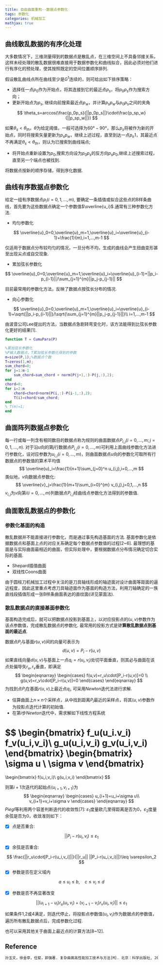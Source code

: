 ```yaml
---
title: 自由曲面重构--数据点参数化
tags: 参数化
categories: 机械加工
mathjax: true 
---
```


## 曲线散乱数据的有序化处理

大多数情况下，三维测量得到的数据点是散乱点，在三维空间上不具备邻接关系，这样未经处理的散乱数据很难直接用于数据参数化和曲线拟合，因此必须对他们进行有序化的预处理，使其按照既定的空间位置顺序排列.

假设散乱曲线点所在曲线至少是$G^1$连续的，则可给出如下排序策略：

- 选择任一点$p_0$作为开始点，将其连接到它的最近点$p_s$，将$p_0p_s$作为搜索方向；
- 更新开始点为$p_s$, 继续向前搜索最近点$p_w$，并计算$p_sp_w$与$p_0p_s$之间的夹角

$$
\theta_s=arccos(\frac{p_0p_s}{||p_0p_s||}\cdot\frac{p_sp_w}{||p_sp_w||})
$$

如果$\theta_s<\theta_{th}，\theta$为给定阈值，一般可选择为$60°-90°$，那么$p_s$将被作为新的开始点，同时将搜索矢量更新为$p_sp_w$，继续上述过程，直至到达一点$p_e1$，其最近点不再满足$\theta_s<\theta_{th}$，则认为已搜索到曲线端点;

- 将开始点重新设置为$p_0$,搜索方向设为$p_0p_s$的反方向$p_sp_0$,继续上述搜索过程，直至另一个端点也被找到.

将数据点按新的顺序存储，得到序化数据.

<!--more-->

## 曲线有序数据点参数化

给定一组有序数据点$p_i(i=0,1,...,m)$, 要确定一条插值或拟合这些点的B样条曲线，首先要为这些数据点确定一个参数值$\overline{u_i}$.通常有三种参数化方法.

- 均匀参数化

$$
\overline{u}_0=0,\overline{u}_m=1,\overline{u}_i=\overline{u}_{i-1}+\frac{1}{m},i=1,...,m-1
$$

仅适用于数据点分布较均匀的情况，一旦分布不均，生成的曲线会产生扭曲变形甚至出现尖点或自交现象.

- 累加弦长参数化

$$
\overline{u}_0=0,\overline{u}_m=1,\overline{u}_i=\overline{u}_{i-1}+||p_i-p_{i-1}||/\sum_{j=1}^{m}||p_j-p_{j-1}||
$$

目前最常用的参数化方法，反映了数据点按弦长分布的情况.

- 向心参数化

$$
\overline{u}_0=0,\overline{u}_m=1,\overline{u}_i=\overline{u}_{i-1}+\sqrt{||p_i-p_{i-1}||}/\sqrt{\sum_{j=1}^{m}||p_j-p_{j-1}||}\\
i=1,...,m-1
$$

由波音公司Lee提出的方法，当数据点急剧转弯变化时，该方法能得到比弦长参数化更好的结果[1].

```matlab
function T = CumuPara(P)

%累加弦长参数化
%P输入数据点，T累加弦长参数化得到的参数
m=size(P,1);%数据点个数
T=zeros(1,m);
sum_chord=0;
for j=1:m-1
    sum_chord=sum_chord + norm(P(j+1,:)-P(j,:),2);
end
chord=0;
for i=2:m
    chord=chord+norm(P(i,:)-P(i-1,:),2);
    T(i)=chord/sum_chord;
end
% T(m)=1;
end

```

## 曲面阵列数据点参数化

每一行或每一列含有相同数目的数据点称为规则的曲面数据点${P_{i,j}}(i=0,...,m;j=0,1,...,n)$. 对于沿$u$向的第$j$行数据点${P_{i,j}}(i=0,...,m)$可利用上面曲线参数化方法进行参数化，设对应参数为$u_{i,j}(i=0,...,m)$，则曲面数据点$u$向的参数化可取所有行数据点的参数值的算术平均值
$$
\overline{u}_i=\frac{1}{n+1}\sum_{j=0}^n u_{i,j},i=0,...,m
$$
类似地，$v$向数据点参数化: 
$$
\overline{v}_j=\frac{1}{m+1}\sum_{i=0}^{m} v_{i,j},j=0,1,...,n
$$
$v_{i,j}$为$v$向第$i(i=0,...,m)$列数据点$P_{i,j}$经曲线点参数化方法得到的参数值.

## 曲面散乱数据点的参数化

### 参数化基面的构造

散乱数据并不能直接进行参数化，而是通过事先构造基面的方法. 基面参数化是依据数据点和基面上点的对应关系确定每个数据点参数值的过程[2~6]. 最理想的基面是与实际曲面最相近的曲面，但实际处理中，要根据数据点分布情况确定切合实际的基面.

-  Shepard插值曲面
- 双线性Coons曲面

由于圆柱刀机械加工过程中关注的是刀具轴线形成的轴迹面对设计曲面等距面的逼近程度，因此这里重点考虑刀具轴迹面作为基面的构造方法，利用刀轴确定的一族直线段插值形成一张B样条曲面表达的直纹面(详见蒙面法).

### 散乱数据点的直接基面参数化

基面构造完成后，就可以把数据点投影到基面上，以对应投影点的$(u,v)$参数作为该点参数值，完成散乱数据点的参数化. 最常用的投影方式是**计算散乱数据点到基面的最近点**.

数据点${P_i}$与基面$r(u,v)$间的向量可表示为
$$
d(u,v)=P_i-r(u,v)
$$
如果直线向量$d(u,v)$与基面上一点$q_i=r(u_i,v_i)$处切平面垂直，则其必与曲面在该点处偏导矢$r_u,r_v$垂直，即满足
$$
\begin{eqnarray}
\begin{cases}
f(u,v)=r_u\cdot[P_i-r(u,v)]=0 \\
g(u,v)=r_v\cdot[P_i-r(u,v)]=0
\end{cases}
\end{eqnarray}
$$
为找到点$P_i$在基面$r(u,v)$上最近点$q_i$, 可采用$Newton$迭代法进行求解. 

- 估算曲面上$n\times n$个采样点，从中找到距离$P_i$最近的采样点，将其$(u,v)$参数作为投影点迭代计算的初始值. 
- 在第$i$步$Newton$迭代中，需求解如下线性方程系统

$$
\begin{bmatrix}
f_u(u_i.v_i) f_v(u_i,v_i)\\
g_u(u_i,v_i) g_v(u_i,v_i)
\end{bmatrix}
\begin{bmatrix}
\sigma u \\
\sigma v
\end{bmatrix}
=
\begin{bmatrix}
f(u_i,v_i)\\
g(u_i,v_i)
\end{bmatrix}
$$

则第$i+1$次迭代的起始点$(u_{i+1},v_{i+1})$为
$$
\begin{eqnarray}
\begin{cases}
u_{i+1}=u_i+\sigma u\\
v_{i+1}=v_i+\sigma v
\end{cases}
\end{eqnarray}
$$
$Piegl$等利用两个容差判断迭代的收敛性[7]: $\varepsilon_1$度量欧几里得距离是否为0，$\varepsilon_2$度量余弦是否为0，收敛准则如下：

- [x] 点是否重合: 

$$
||P_i-r(u_i,v_i)\leq \varepsilon_1
$$



- [x] 余弦是否重合:

$$
\frac{||r_u\cdot[P_i-r(u_i,v_i]||}{||r_u|| ||P_i-r(u_i,v_i)||}\leq \varepsilon_2
$$

- [x] 参数是否在定义域内

$$
a\leq u_i \leq b,\quad c\leq v_i \leq d
$$

- [x] 参数是否不再显著改变

$$
||(u_{i+1}-u_i)r_u(u_i,v_i)+(v_{i+1}-v_i)r_v(u_i,v_i)||\leq \varepsilon_1
$$

如果条件1,2或4满足，则迭代停止，将投影点参数值$(u_i,v_i)$作为数据点的参数值，遍历所有散乱数据点后，完成参数化过程.

也可以采用其他关于曲面上最近点的计算方法[8~12].

## Reference

```latex
孙玉文，徐金亭，任斐，郭强著. 复杂曲面高性能加工技术与方法[M]. 北京：科学出版社, 2014：45-51.
```

